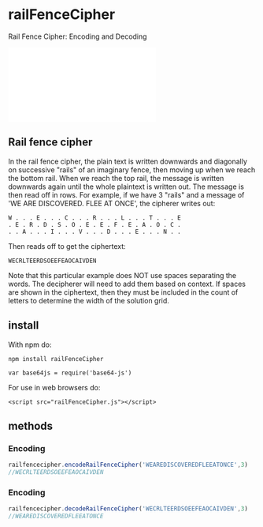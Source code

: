 # railFenceCipher
Rail Fence Cipher: Encoding and Decoding

![中文 README](README-zh_CN.md)

## Rail fence cipher

In the rail fence cipher, the plain text is written downwards and diagonally on successive "rails" of an imaginary fence, then moving up when we reach the bottom rail. When we reach the top rail, the message is written downwards again until the whole plaintext is written out. The message is then read off in rows. For example, if we have 3 "rails" and a message of 'WE ARE DISCOVERED. FLEE AT ONCE', the cipherer writes out:

    W . . . E . . . C . . . R . . . L . . . T . . . E
    . E . R . D . S . O . E . E . F . E . A . O . C .
    . . A . . . I . . . V . . . D . . . E . . . N . .
    
Then reads off to get the ciphertext:

    WECRLTEERDSOEEFEAOCAIVDEN

Note that this particular example does NOT use spaces separating the words. The decipherer will need to add them based on context. If spaces are shown in the ciphertext, then they must be included in the count of letters to determine the width of the solution grid.

## install

With npm do:

    npm install railFenceCipher

`var base64js = require('base64-js')`

For use in web browsers do:

    <script src="railFenceCipher.js"></script>

## methods

### Encoding
```javascript
railfencecipher.encodeRailFenceCipher('WEAREDISCOVEREDFLEEATONCE',3)
//WECRLTEERDSOEEFEAOCAIVDEN
```
### Encoding
```javascript
railfencecipher.decodeRailFenceCipher('WECRLTEERDSOEEFEAOCAIVDEN',3)
//WEAREDISCOVEREDFLEEATONCE
```
